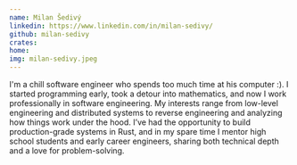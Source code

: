 ```yaml
---
name: Milan Šedivý
linkedin: https://www.linkedin.com/in/milan-sedivy/
github: milan-sedivy
crates:
home:
img: milan-sedivy.jpeg
---
```


I'm a chill software engineer who spends too much time at his computer :). I started programming early, took a detour into mathematics, and now I work professionally in software engineering. My interests range from low-level engineering and distributed systems to reverse engineering and analyzing how things work under the hood. I’ve had the opportunity to build production-grade systems in Rust, and in my spare time I mentor high school students and early career engineers, sharing both technical depth and a love for problem-solving.
